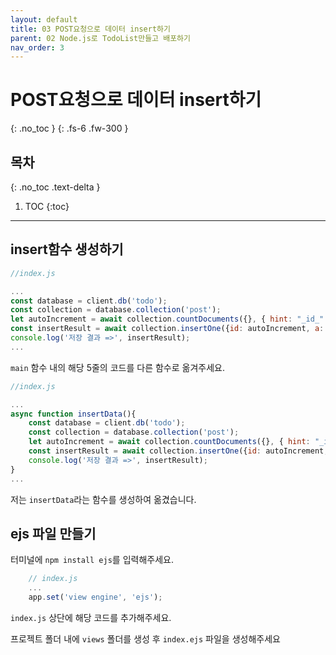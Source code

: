 ```yaml
---
layout: default
title: 03 POST요청으로 데이터 insert하기
parent: 02 Node.js로 TodoList만들고 배포하기
nav_order: 3
---
```


# POST요청으로 데이터 insert하기
{: .no_toc } 
{: .fs-6 .fw-300 }

## 목차
{: .no_toc .text-delta }

1. TOC
{:toc}

---

## insert함수 생성하기
```js
//index.js

...
const database = client.db('todo');
const collection = database.collection('post');
let autoIncrement = await collection.countDocuments({}, { hint: "_id_" }) + 1;
const insertResult = await collection.insertOne({id: autoIncrement, a: 1});
console.log('저장 결과 =>', insertResult);
...
```
`main` 함수 내의 해당 5줄의 코드를 다른 함수로 옮겨주세요.
```js
//index.js

...
async function insertData(){
    const database = client.db('todo');
    const collection = database.collection('post');
    let autoIncrement = await collection.countDocuments({}, { hint: "_id_" }) + 1;
    const insertResult = await collection.insertOne({id: autoIncrement, a: 1});
    console.log('저장 결과 =>', insertResult);
}
...
```
저는 `insertData`라는 함수를 생성하여 옮겼습니다.

## ejs 파일 만들기

터미널에 `npm install ejs`를 입력해주세요.
```js
    // index.js
    ...
    app.set('view engine', 'ejs');
```
`index.js` 상단에 해당 코드를 추가해주세요.

프로젝트 폴더 내에 `views` 폴더를 생성 후 `index.ejs` 파일을 생성해주세요


